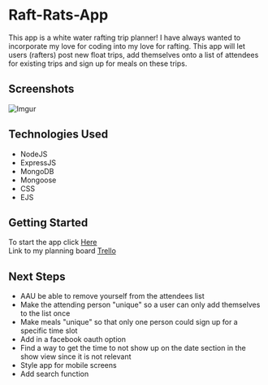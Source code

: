 # Raft-Rats-App

This app is a white water rafting trip planner! I have always wanted to incorporate my love for coding into my love for rafting.
This app will let users (rafters) post new float trips, add themselves onto a list of attendees for existing trips and sign up for meals on these trips.

## Screenshots

![Imgur](https://i.imgur.com/iI8ZzCl.png)

## Technologies Used

* NodeJS
* ExpressJS
* MongoDB
* Mongoose
* CSS
* EJS

## Getting Started

To start the app click [Here](https://raft-rats.herokuapp.com/)<br>
Link to my planning board [Trello](https://trello.com/b/KLayUIBi/sei-project-2)

## Next Steps
* AAU be able to remove yourself from the attendees list
* Make the attending person "unique" so a user can only add themselves to the list once
* Make meals "unique" so that only one person could sign up for a specific time slot
* Add in a facebook oauth option
* Find a way to get the time to not show up on the date section in the show view since it is not relevant
* Style app for mobile screens
* Add search function